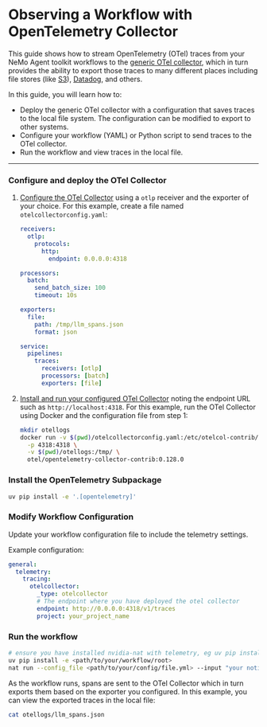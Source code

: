 <!--
SPDX-FileCopyrightText: Copyright (c) 2025, NVIDIA CORPORATION & AFFILIATES. All rights reserved.
SPDX-License-Identifier: Apache-2.0

Licensed under the Apache License, Version 2.0 (the "License");
you may not use this file except in compliance with the License.
You may obtain a copy of the License at

http://www.apache.org/licenses/LICENSE-2.0

Unless required by applicable law or agreed to in writing, software
distributed under the License is distributed on an "AS IS" BASIS,
WITHOUT WARRANTIES OR CONDITIONS OF ANY KIND, either express or implied.
See the License for the specific language governing permissions and
limitations under the License.
-->

# Observing a Workflow with OpenTelemetry Collector

This guide shows how to stream OpenTelemetry (OTel) traces from your NeMo Agent toolkit workflows to the [generic OTel collector](https://opentelemetry.io/docs/collector/quick-start/), which in turn provides the ability to export those traces to many different places including file stores (like [S3](https://github.com/open-telemetry/opentelemetry-collector-contrib/tree/main/exporter/awss3exporter)), [Datadog](https://docs.datadoghq.com/opentelemetry/setup/collector_exporter/), and others.

In this guide, you will learn how to:

- Deploy the generic OTel collector with a configuration that saves traces to the local file system. The configuration can be modified to export to other systems.
- Configure your workflow (YAML) or Python script to send traces to the OTel collector.
- Run the workflow and view traces in the local file.

---

### Configure and deploy the OTel Collector

1. [Configure the OTel Collector](https://opentelemetry.io/docs/collector/configuration/) using a `otlp` receiver and the exporter of your choice. For this example, create a file named `otelcollectorconfig.yaml`:

    ```yaml
    receivers:
      otlp:
        protocols:
          http:
            endpoint: 0.0.0.0:4318

    processors:
      batch:
        send_batch_size: 100
        timeout: 10s

    exporters:
      file:
        path: /tmp/llm_spans.json
        format: json

    service:
      pipelines:
        traces:
          receivers: [otlp]
          processors: [batch]
          exporters: [file]
    ```

2. [Install and run your configured OTel Collector](https://opentelemetry.io/docs/collector/installation/) noting the endpoint URL such as `http://localhost:4318`. For this example, run the OTel Collector using Docker and the configuration file from step 1:

    ```bash
    mkdir otellogs
    docker run -v $(pwd)/otelcollectorconfig.yaml:/etc/otelcol-contrib/config.yaml \
      -p 4318:4318 \
      -v $(pwd)/otellogs:/tmp/ \
      otel/opentelemetry-collector-contrib:0.128.0
    ```

### Install the OpenTelemetry Subpackage

```bash
uv pip install -e '.[opentelemetry]'
```


### Modify Workflow Configuration

Update your workflow configuration file to include the telemetry settings.

Example configuration:
```yaml
general:
  telemetry:
    tracing:
      otelcollector:
        _type: otelcollector
        # The endpoint where you have deployed the otel collector
        endpoint: http://0.0.0.0:4318/v1/traces
        project: your_project_name
```

### Run the workflow

```bash
# ensure you have installed nvidia-nat with telemetry, eg uv pip install -e '.[telemetry]'
uv pip install -e <path/to/your/workflow/root>
nat run --config_file <path/to/your/config/file.yml> --input "your notional input"
```

As the workflow runs, spans are sent to the OTel Collector which in turn exports them based on the exporter you configured. In this example, you can view the exported traces in the local file:

```bash
cat otellogs/llm_spans.json
```
